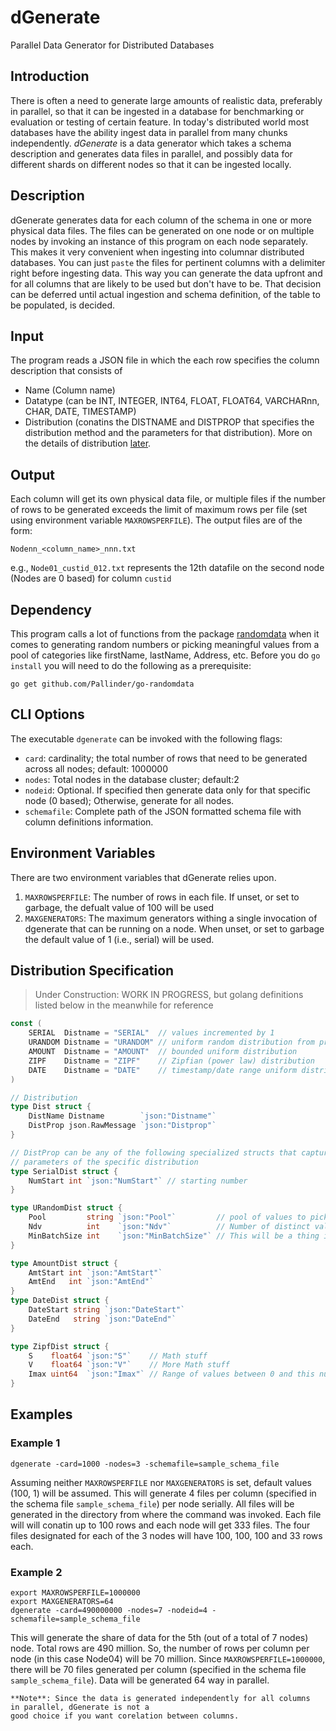 # dGenerate
Parallel Data Generator for Distributed Databases

## Introduction

There is often a need to generate large amounts of realistic data, preferably in parallel, so that it can be ingested in a database
for benchmarking or evaluation or testing of certain feature. In today's distributed world most databases have the ability 
ingest data in parallel from many chunks independently. _dGenerate_ is a data generator which takes a schema description and 
generates data files in parallel, and possibly data for different shards on different nodes so that it can be ingested locally.

## Description

dGenerate generates data for each column of the schema in one or more physical data files. The files can be generated on
one node or on multiple nodes by invoking an instance of this program on each node separately. This makes it very convenient 
when ingesting into columnar distributed databases. You can just `paste` the files for pertinent columns with a delimiter
right before ingesting data. This way you can generate the data upfront and for all columns that are likely to be used but don't 
have to be. That decision can be deferred until actual ingestion and schema definition, of the table to be populated, 
is decided.

## Input

The program reads a JSON file in which the each row specifies the column description that consists of 

* Name (Column name)
* Datatype (can be INT, INTEGER, INT64, FLOAT, FLOAT64, VARCHARnn, CHAR, DATE, TIMESTAMP)
* Distribution (conatins the DISTNAME and DISTPROP that specifies the distribution method and the parameters for 
that distribution). More on the details of distribution [later](#distribution-specification).

## Output

Each column will get its own physical data file, or multiple files if the number of rows to be generated exceeds the 
limit of maximum rows per file (set using environment variable `MAXROWSPERFILE`). The output files are of the form:

`Nodenn_<column_name>_nnn.txt`

e.g., `Node01_custid_012.txt` represents the 12th datafile on the second node (Nodes are 0 based) for column `custid`

## Dependency

This program calls a lot of functions from the package [randomdata](https://github.com/Pallinder/go-randomdata) when it 
comes to generating random numbers or picking meaningful values from a pool of categories like firstName, lastName, Address, 
etc.
Before you do `go install` you will need to do the following as a prerequisite:

```go get github.com/Pallinder/go-randomdata```



## CLI Options

The executable `dgenerate` can be invoked with the following flags:
* `card`: cardinality; the total number of rows that need to be generated across all nodes; default: 1000000
* `nodes`: Total nodes in the database cluster; default:2
* `nodeid`: Optional. If specified then generate data only for that specific node (0 based); Otherwise, generate for all nodes.
* `schemafile`: Complete path of the JSON formatted schema file with column definitions information.

## Environment Variables

There are two environment variables that dGenerate relies upon.
1. `MAXROWSPERFILE`:  The number of rows in each file. If unset, or set to garbage, the defualt value of 100 will be used
2. `MAXGENERATORS`:  The maximum generators withing a single invocation of dgenerate that can be running on a node. When unset,
or set to garbage the default value of 1 (i.e., serial) will be used.

## Distribution Specification
>Under Construction: WORK IN PROGRESS, but golang definitions listed below in the meanwhile for reference
```go
const (
	SERIAL  Distname = "SERIAL"  // values incremented by 1
	URANDOM Distname = "URANDOM" // uniform random distribution from predefined pools
	AMOUNT  Distname = "AMOUNT"  // bounded uniform distribution
	ZIPF    Distname = "ZIPF"    // Zipfian (power law) distribution
	DATE    Distname = "DATE"    // timestamp/date range uniform distribution
)

// Distribution
type Dist struct {
	DistName Distname        `json:"Distname"`
	DistProp json.RawMessage `json:"Distprop"`
}

// DistProp can be any of the following specialized structs that capture the
// parameters of the specific distribution
type SerialDist struct {
	NumStart int `json:"NumStart"` // starting number
}

type URandomDist struct {
	Pool         string `json:"Pool"`         // pool of values to pick from https://github.com/Pallinder/go-randomdata
	Ndv          int    `json:"Ndv"`          // Number of distinct values (best effort)
	MinBatchSize int    `json:"MinBatchSize"` // This will be a thing in the future
}

type AmountDist struct {
	AmtStart int `json:"AmtStart"`
	AmtEnd   int `json:"AmtEnd"`
}
type DateDist struct {
	DateStart string `json:"DateStart"`
	DateEnd   string `json:"DateEnd"`
}

type ZipfDist struct {
	S    float64 `json:"S"`    // Math stuff
	V    float64 `json:"V"`    // More Math stuff
	Imax uint64  `json:"Imax"` // Range of values between 0 and this number
}
```

## Examples

### Example 1

```Shell
dgenerate -card=1000 -nodes=3 -schemafile=sample_schema_file
```
Assuming neither `MAXROWSPERFILE` nor `MAXGENERATORS` is set, default values (100, 1) will be assumed. 
This will generate 4 files per column (specified in the schema file `sample_schema_file`) per node serially. All files
will be generated in the directory from where the command was invoked. Each file will 
will conatin up to 100 rows and each node will get 333 files. The four files designated for each of the 3 nodes 
will have 100, 100, 100 and 33 rows each.

### Example 2

```Shell
export MAXROWSPERFILE=1000000
export MAXGENERATORS=64
dgenerate -card=490000000 -nodes=7 -nodeid=4 -schemafile=sample_schema_file
```
This will generate the share of data for the 5th (out of a total of 7 nodes) node. Total rows are 490 million. So, 
the number of rows per column per node (in this case Node04) will be 70 million. Since `MAXROWSPERFILE=1000000`, there will be 70 files generated per 
column (specified in the schema file `sample_schema_file`). Data will be generated 64 way in parallel.


```
**Note**: Since the data is generated independently for all columns  in parallel, dGenerate is not a 
good choice if you want corelation between columns.
```

